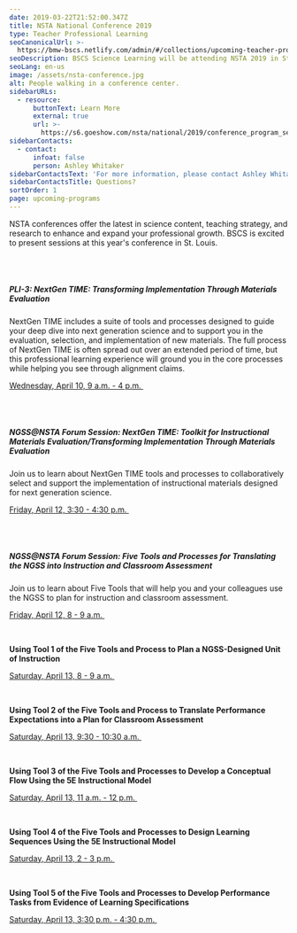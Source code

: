 ```yaml
---
date: 2019-03-22T21:52:00.347Z
title: NSTA National Conference 2019
type: Teacher Professional Learning
seoCanonicalUrl: >-
  https://bmw-bscs.netlify.com/admin/#/collections/upcoming-teacher-professional-learning/nsta-national-conference-2019
seoDescription: BSCS Science Learning will be attending NSTA 2019 in St. Louis.
seoLang: en-us
image: /assets/nsta-conference.jpg
alt: People walking in a conference center.
sidebarURLs:
  - resource:
      buttonText: Learn More
      external: true
      url: >-
        https://s6.goeshow.com/nsta/national/2019/conference_program_sessions.cfm
sidebarContacts:
  - contact:
      infoat: false
      person: Ashley Whitaker
sidebarContactsText: 'For more information, please contact Ashley Whitaker.'
sidebarContactsTitle: Questions?
sortOrder: 1
page: upcoming-programs
---
```

NSTA conferences offer the latest in science content, teaching strategy, and research to enhance and expand your professional growth. BSCS is excited to present sessions at this year's conference in St. Louis.

<br />
<br />

##### PLI-3: NextGen TIME: Transforming Implementation Through Materials Evaluation

NextGen TIME includes a suite of tools and processes designed to guide your deep dive into next generation science and to support you in the evaluation, selection, and implementation of new materials. The full process of NextGen TIME is often spread out over an extended period of time, but this professional learning experience will ground you in the core processes while helping you see through alignment claims.

<a href="https://www.nsta.org/conferences/pli/2019pli03.aspx" target="_blank" rel="noopener noreferrer">Wednesday, April 10, 9 a.m. - 4 p.m.&nbsp;<sup><i style="font-size: .65rem;" class="fas fa-external-link-alt"></i></sup></a>

<br />
<br />

##### NGSS@NSTA Forum Session: NextGen TIME: Toolkit for Instructional Materials Evaluation/Transforming Implementation Through Materials Evaluation

Join us to learn about NextGen TIME tools and processes to collaboratively select and support the implementation of instructional materials designed for next generation science.

<a href="https://s6.goeshow.com/nsta/national/2019/profile.cfm?profile_name=session&master_key=50F7E21B-9112-E911-80D4-90E2BA4C0951&page_key=7BBD997B-DCFA-D26C-2407-1917BCB4FB96&xtemplate&userLGNKEY=0" target="_blank" rel="noopener noreferrer">Friday, April 12, 3:30 - 4:30 p.m.&nbsp;<sup><i style="font-size: .65rem;" class="fas fa-external-link-alt"></i></sup></a>

<br>
</br>

##### NGSS@NSTA Forum Session: Five Tools and Processes for Translating the NGSS into Instruction and Classroom Assessment

Join us to learn about Five Tools that will help you and your colleagues use the NGSS to plan for instruction and classroom assessment.

<a href="https://s6.goeshow.com/nsta/national/2019/profile.cfm?profile_name=session&master_key=C307FA09-9112-E911-80D4-90E2BA4C0951&page_key=7BBD997B-DCFA-D26C-2407-1917BCB4FB96&xtemplate&userLGNKEY=0" target="_blank" rel="noopener noreferrer">Friday, April 12, 8 - 9 a.m.&nbsp;<sup><i style="font-size: .65rem;" class="fas fa-external-link-alt"></i></sup></a>

<br />

**Using Tool 1 of the Five Tools and Process to Plan a NGSS-Designed Unit of Instruction**

<a href="https://s6.goeshow.com/nsta/national/2019/profile.cfm?profile_name=session&master_key=67F9E21B-9112-E911-80D4-90E2BA4C0951&page_key=7BBD997B-DCFA-D26C-2407-1917BCB4FB96&xtemplate&userLGNKEY=0" target="_blank" rel="noopener noreferrer">Saturday, April 13, 8 - 9 a.m.&nbsp;<sup><i style="font-size: .65rem;" class="fas fa-external-link-alt"></i></sup></a>

<br />

**Using Tool 2 of the Five Tools and Process to Translate Performance Expectations into a Plan for Classroom Assessment**

<a href="https://s6.goeshow.com/nsta/national/2019/profile.cfm?profile_name=session&master_key=1648DB21-9112-E911-80D4-90E2BA4C0951&page_key=7BBD997B-DCFA-D26C-2407-1917BCB4FB96&xtemplate&userLGNKEY=0" target="_blank" rel="noopener noreferrer">Saturday, April 13, 9:30 - 10:30 a.m.&nbsp;<sup><i style="font-size: .65rem;" class="fas fa-external-link-alt"></i></sup></a>

<br />

**Using Tool 3 of the Five Tools and Processes to Develop a Conceptual Flow Using the 5E Instructional Model**

<a href="https://s6.goeshow.com/nsta/national/2019/profile.cfm?profile_name=session&master_key=174BDB21-9112-E911-80D4-90E2BA4C0951&page_key=7BBD997B-DCFA-D26C-2407-1917BCB4FB96&xtemplate&userLGNKEY=0" target="_blank" rel="noopener noreferrer">Saturday, April 13, 11 a.m. - 12 p.m.&nbsp;<sup><i style="font-size: .65rem;" class="fas fa-external-link-alt"></i></sup></a>

<br />

**Using Tool 4 of the Five Tools and Processes to Design Learning Sequences Using the 5E Instructional Model**

<a href="https://s6.goeshow.com/nsta/national/2019/profile.cfm?profile_name=session&master_key=FF4ACE2D-9112-E911-80D4-90E2BA4C0951&page_key=7BBD997B-DCFA-D26C-2407-1917BCB4FB96&xtemplate&userLGNKEY=0" target="_blank" rel="noopener noreferrer">Saturday, April 13, 2 - 3 p.m.&nbsp;<sup><i style="font-size: .65rem;" class="fas fa-external-link-alt"></i></sup></a>

<br />

**Using Tool 5 of the Five Tools and Processes to Develop Performance Tasks from Evidence of Learning Specifications**

<a href="https://s6.goeshow.com/nsta/national/2019/profile.cfm?profile_name=session&master_key=344ECE2D-9112-E911-80D4-90E2BA4C0951&page_key=7BBD997B-DCFA-D26C-2407-1917BCB4FB96&xtemplate&userLGNKEY=0" target="_blank" rel="noopener noreferrer">Saturday, April 13, 3:30 p.m. - 4:30 p.m.&nbsp;<sup><i style="font-size: .65rem;" class="fas fa-external-link-alt"></i></sup></a>
